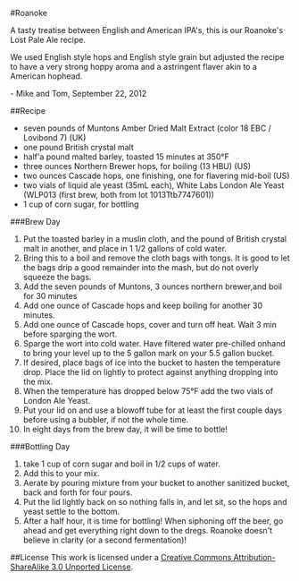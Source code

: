 #Roanoke

A tasty treatise between English and American IPA's, this is our Roanoke's Lost Pale Ale recipe.

We used English style hops and English style grain but adjusted the recipe to have a very strong hoppy aroma and a astringent flaver akin to a American hophead.

\- Mike and Tom, September 22, 2012

##Recipe
* seven pounds of Muntons Amber Dried Malt Extract (color 18 EBC / Lovibond 7) (UK)
* one pound British crystal malt
* half'a pound malted barley, toasted 15 minutes at 350°F
* three ounces Northern Brewer hops, for boiling (13 HBU) (US)
* two ounces Cascade hops, one finishing, one for flavering mid-boil (US)
* two vials of liquid ale yeast (35mL each), White Labs London Ale Yeast (WLP013 (first brew, both from lot 1013Ttb7747601))
* 1 cup of corn sugar, for bottling

###Brew Day
1. Put the toasted barley in a muslin cloth, and the pound of British crystal malt in another, and place in 1 1/2 gallons of cold water.
2. Bring this to a boil and remove the cloth bags with tongs. It is good to let the bags drip a good remainder into the mash, but do not overly squeeze the bags.
3. Add the seven pounds of Muntons, 3 ounces northern brewer,and boil for 30 minutes
4. Add one ounce of Cascade hops and keep boiling for another 30 minutes.
5. Add one ounce of Cascade hops, cover and turn off heat. Wait 3 min before sparging the wort.
6. Sparge the wort into cold water. Have filtered water pre-chilled onhand to bring your level up to the 5 gallon mark on your 5.5 gallon bucket.
7. If desired, place bags of ice into the bucket to hasten the temperature drop. Place the lid on lightly to protect against anything dropping into the mix.
8. When the temperature has dropped below 75°F add the two vials of London Ale Yeast.
9. Put your lid on and use a blowoff tube for at least the first couple days before using a bubbler, if not the whole time.
10. In eight days from the brew day, it will be time to bottle! 

###Bottling Day
1. take 1 cup of corn sugar and boil in 1/2 cups of water.
2. Add this to your mix. 
3. Aerate by pouring mixture from your bucket to another sanitized bucket, back and forth for four pours.
4. Put the lid lightly back on so nothing falls in, and let sit, so the hops and yeast settle to the bottom.
5. After a half hour, it is time for bottling! When siphoning off the beer, go ahead and get everything right down to the dregs. Roanoke doesn't believe in clarity (or a second fermentation)!

##License
This work is licensed under a [Creative Commons Attribution-ShareAlike 3.0 Unported License](http://creativecommons.org/licenses/by-sa/3.0/). 